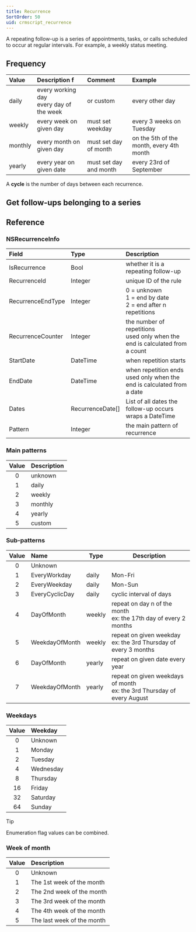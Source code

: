 ```yaml
---
title: Recurrence
SortOrder: 50
uid: crmscript_recurrence
---
```


A repeating follow-up is a series of appointments, tasks, or calls scheduled to occur at regular intervals. For example, a weekly status meeting.

## Frequency

| Value   | Description  f                                | Comment                | Example                        |
|:--------|:---------------------------------------------|:-----------------------|:-------------------------------|
| daily   | every working day<br />every day of the week | or custom              | every other day                |
| weekly  | every week on given day                      | must set weekday       | every 3 weeks on Tuesday       |
| monthly | every month on given day                     | must set day of month  | on the 5th of the month, every 4th month |
| yearly  | every year on given date                     | must set day and month | every 23rd of September        |

A **cycle** is the number of days between each recurrence.

## Get follow-ups belonging to a series

## Reference

### NSRecurrenceInfo

| Field             | Type             | Description                         |
|:------------------|:-----------------|:------------------------------------|
| IsRecurrence      | Bool             | whether it is a repeating follow-up |
| RecurrenceId      | Integer          | unique ID of the rule               |
| RecurrenceEndType | Integer          | 0 = unknown<br/>1 = end by date<br />2 = end after n repetitions                 |
| RecurrenceCounter | Integer          | the number of repetitions<br />used only when the end is calculated from a count |
| StartDate         | DateTime         | when repetition starts              |
| EndDate           | DateTime         | when repetition ends<br />used only when the end is calculated from a date       |
| Dates             | RecurrenceDate[] | List of all dates the follow-up occurs<br />wraps a DateTime                     |
| Pattern           | Integer          | the main pattern of recurrence      |

### Main patterns

| Value | Description |
|:-----:|:------------|
| 0     | unknown     |
| 1     | daily       |
| 2     | weekly      |
| 3     | monthly     |
| 4     | yearly      |
| 5     | custom      |

### Sub-patterns

| Value | Name           | Type   | Description                     |
|:-----:|:---------------|--------|---------------------------------|
| 0     | Unknown        |        |                                 |
| 1     | EveryWorkday   | daily  | Mon-Fri                         |
| 2     | EveryWeekday   | daily  | Mon-Sun                         |
| 3     | EveryCyclicDay | daily  | cyclic interval of days         |
| 4     | DayOfMonth     | weekly | repeat on day n of the month<br />ex: the 17th day of every 2 months        |
| 5     | WeekdayOfMonth | weekly | repeat on given weekday     <br />ex: the 3rd Thursday of every 3 months    |
| 6     | DayOfMonth     | yearly | repeat on given date every year |
| 7     | WeekdayOfMonth | yearly | repeat on given weekdays of month<br />ex: the 3rd Thursday of every August |

### Weekdays

| Value | Weekday   |
|:-----:|:----------|
| 0     | Unknown   |
| 1     | Monday    |
| 2     | Tuesday   |
| 4     | Wednesday |
| 8     | Thursday  |
| 16    | Friday    |
| 32    | Saturday  |
| 64    | Sunday    |

> [!TIP]
> Enumeration flag values can be combined.

### Week of month

| Value | Description                |
|:-----:|:---------------------------|
| 0     | Unknown                    |
| 1     | The 1st week of the month  |
| 2     | The 2nd week of the month  |
| 3     | The 3rd week of the month  |
| 4     | The 4th week of the month  |
| 5     | The last week of the month |
